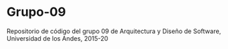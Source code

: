 # Grupo-09
Repositorio de código del grupo 09 de Arquitectura y Diseño de Software, Universidad de los Andes, 2015-20
